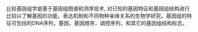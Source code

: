 比较基因组学是基于基因组图谱和测序技术, 对已知的基因特征和基因组结构进行比较以了解基因的功能、表达机制和不同物种亲缘关系的生物学研究。基因组的特征可包括的DNA序列，基因，基因顺序，调控序列，和其它的基因组结构标志。
